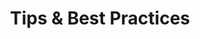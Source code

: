 ---
title: Tips & Best Practices
description:  Practical advice, lessons learned, and best practices from real-world data engineering and AI projects.
image:

# Badge style
style:
    background: "#2a9d8f"
    color: "#aaa"
---